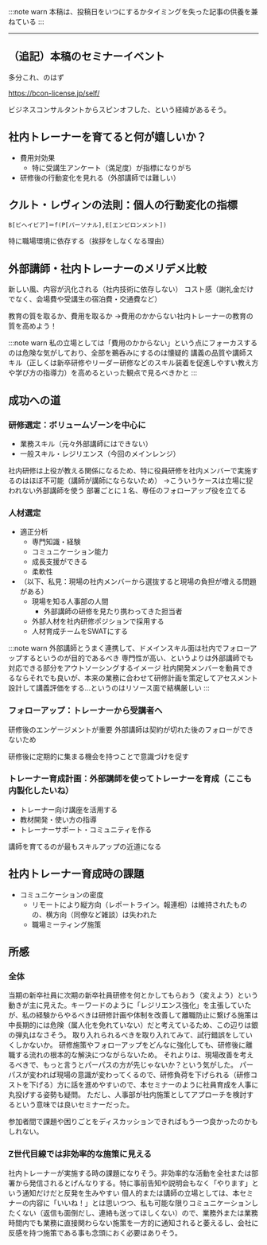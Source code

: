 :::note warn
本稿は、投稿日をいつにするかタイミングを失った記事の供養を兼ねている
:::

---

## （追記）本稿のセミナーイベント

多分これ、のはず

https://bcon-license.jp/self/

ビジネスコンサルタントからスピンオフした、という経緯があるそう。

## 社内トレーナーを育てると何が嬉しいか？
- 費用対効果
  - 特に受講生アンケート（満足度）が指標になりがち
- 研修後の行動変化を見れる（外部講師では難しい）

## クルト・レヴィンの法則：個人の行動変化の指標
`B[ビヘイビア]＝f(P[パーソナル],E[エンビロンメント])`

特に職場環境に依存する（挨拶をしなくなる理由）

## 外部講師・社内トレーナーのメリデメ比較
新しい風、内容が汎化される（社内技術に依存しない）
コスト感（謝礼金だけでなく、会場費や受講生の宿泊費・交通費など）

教育の質を取るか、費用を取るか
→費用のかからない社内トレーナーの教育の質を高めよう！

:::note warn
私の立場としては「費用のかからない」という点にフォーカスするのは危険な気がしており、全部を鵜呑みにするのは懐疑的
講義の品質や講師スキル（正しくは新卒研修やリーダー研修などのスキル装着を促進しやすい教え方や学び方の指導力）を高めるといった観点で見るべきかと
:::

## 成功への道
### 研修選定：ボリュームゾーンを中心に
- 業務スキル（元々外部講師にはできない）
- 一般スキル・レジリエンス（今回のメインレンジ）

社内研修は上役が教える関係になるため、特に役員研修を社内メンバーで実施するのはほぼ不可能（講師が講師にならないため）
→こういうケースは立場に捉われない外部講師を使う
部署ごとに１名、専任のフォローアップ役を立てる

### 人材選定
- 適正分析
  - 専門知識・経験
  - コミュニケーション能力
  - 成長支援ができる
  - 柔軟性
- （以下、私見：現場の社内メンバーから選抜すると現場の負担が増える問題がある）
  - 現場を知る人事部の人間
    - 外部講師の研修を見たり携わってきた担当者
  - 外部人材を社内研修ポジションで採用する
  - 人材育成チームをSWATにする

:::note warn
外部講師とうまく連携して、ドメインスキル面は社内でフォローアップするというのが目的であるべき
専門性が高い、というよりは外部講師でも対応できる部分をアウトソーシングするイメージ
社内開発メンバーを動員できるならそれでも良いが、本来の業務に合わせて研修計画を策定してアセスメント設計して講義評価をする…というのはリソース面で結構厳しい
:::

### フォローアップ：トレーナーから受講者へ
研修後のエンゲージメントが重要
外部講師は契約が切れた後のフォローができないため

研修後に定期的に集まる機会を持つことで意識づけを促す

### トレーナー育成計画：外部講師を使ってトレーナーを育成（ここも内製化したいね）
- トレーナー向け講座を活用する
- 教材開発・使い方の指導
- トレーナーサポート・コミュニティを作る

講師を育てるのが最もスキルアップの近道になる

## 社内トレーナー育成時の課題
- コミュニケーションの密度
  - リモートにより縦方向（レポートライン。報連相）は維持されたものの、横方向（同僚など雑談）は失われた
  - 職場ミーティング施策

## 所感
### 全体
当期の新卒社員に次期の新卒社員研修を何とかしてもらおう（変えよう）という動きが主に見えた。キーワードのように「レジリエンス強化」を主張していたが、私の経験からやるべきは研修計画や体制を改善して離職防止に繋げる施策は中長期的には危険（属人化を免れていない）だと考えているため、この辺りは銀の弾丸はなさそう。
取り入れられるべきを取り入れてみて、試行錯誤をしていくしかないか。
研修施策やフォローアップをどんなに強化しても、研修後に離職する流れの根本的な解決につながらないため。
それよりは、現場改善を考えるべきで、もっと言うとパーパスの方が先じゃないか？という気がした。
パーパスが変われば現場の意識が変わってくるので、研修負荷を下げられる（研修コストを下げる）方に話を進めやすいので、本セミナーのように社員育成を人事に丸投げする姿勢も疑問。
ただし、人事部が社内施策としてアプローチを検討するという意味では良いセミナーだった。

参加者間で課題や困りごとをディスカッションできればもう一つ良かったのかもしれない。

### Z世代目線では非効率的な施策に見える
社内トレーナーが実施する時の課題になりそう。非効率的な活動を全社または部署から発信されるとげんなりする。特に事前告知や説明会もなく「やります」という通知だけだと反発を生みやすい
個人的または講師の立場としては、本セミナーの内容に「いいね！」とは思いつつ、私も可能な限りコミュニケーションしたくない（返信も面倒だし、連絡も送ってほしくない）ので、業務外または業務時間内でも業務に直接関わらない施策を一方的に通知されると萎えるし、会社に反感を持つ施策である事も念頭におく必要はありそう。
